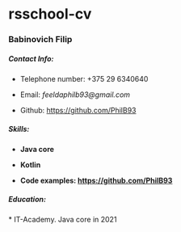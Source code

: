 # rsschool-cv
<h3>Babinovich Filip</h3>
<h5>Contact Info:</h5>

* Telephone number: +375 29 6340640

* Email: _feeldaphilb93@gmail.com_
		
* Github: https://github.com/PhilB93
<h5>Skills:</h5>

* __Java core__

* __Kotlin__

* __Code examples: https://github.com/PhilB93__
<h5>Education:</h5>
* IT-Academy. Java core in 2021
